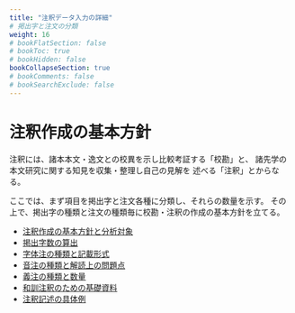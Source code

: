```yaml
---
title: "注釈データ入力の詳細"
# 掲出字と注文の分類
weight: 16
# bookFlatSection: false
# bookToc: true
# bookHidden: false
bookCollapseSection: true
# bookComments: false
# bookSearchExclude: false
---
```


# 注釈作成の基本方針

注釈には、諸本本文・逸文との校異を示し比較考証する「校勘」と、
諸先学の本文研究に関する知見を収集・整理し自己の見解を
述べる「注釈」とからなる。

ここでは、まず項目を掲出字と注文各種に分類し、それらの数量を示す。
その上で、掲出字の種類と注文の種類毎に校勘・注釈の作成の基本方針を立てる。

- [注釈作成の基本方針と分析対象](./05-01-basic-policy/)
- [掲出字数の算出](./05-02-headword-count/)
- [字体注の種類と記載形式](./05-03-jitaichu-formats/)
- [音注の種類と解読上の問題点 ](./05-04-onchu-problems/)
- [義注の種類と数量](./05-05-gichu-quantity/)
- [和訓注釈のための基礎資料](./05-06-wakun-materials/)
- [注釈記述の具体例](./05-07-annotation-examples/)
